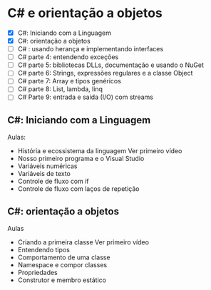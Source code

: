 # C# e orientação a objetos
- [x] C#: Iniciando com a Linguagem
- [x] C#: orientação a objetos
- [ ] C# : usando herança e implementando interfaces
- [ ] C# parte 4: entendendo exceções
- [ ] C# parte 5: bibliotecas DLLs, documentação e usando o NuGet
- [ ] C# parte 6: Strings, expressões regulares e a classe Object
- [ ] C# parte 7: Array e tipos genéricos
- [ ] C# parte 8: List, lambda, linq
- [ ] C# Parte 9: entrada e saída (I/O) com streams

## C#: Iniciando com a Linguagem

Aulas: 
* História e ecossistema da linguagem Ver primeiro vídeo
* Nosso primeiro programa e o Visual Studio
* Variáveis numéricas
* Variáveis de texto
* Controle de fluxo com if
* Controle de fluxo com laços de repetição

## C#: orientação a objetos
Aulas
* Criando a primeira classe Ver primeiro vídeo
* Entendendo tipos
* Comportamento de uma classe
* Namespace e compor classes
* Propriedades
* Construtor e membro estático